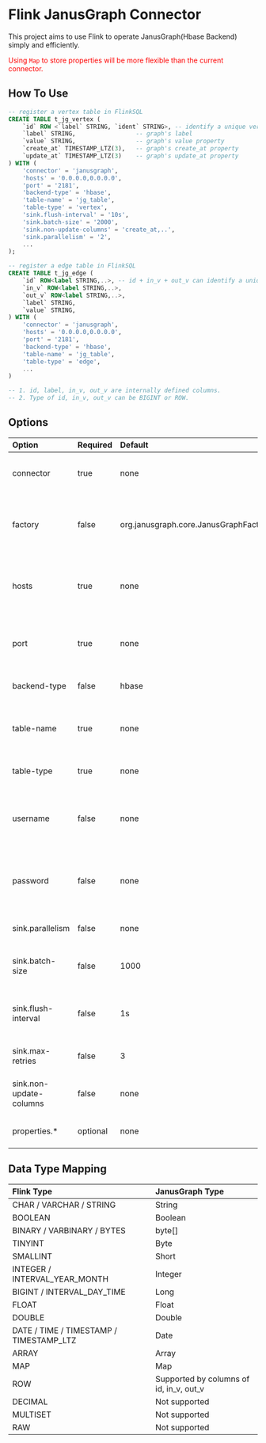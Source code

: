 # Flink JanusGraph Connector

This project aims to use Flink to operate JanusGraph(Hbase Backend) simply and efficiently.

<font color=red>Using `Map` to store properties will be more flexible than the current
connector.</font>

## How To Use

```SQL
-- register a vertex table in FlinkSQL
CREATE TABLE t_jg_vertex (
    `id` ROW <`label` STRING, `ident` STRING>, -- identify a unique vertex
    `label` STRING,                 -- graph's label
    `value` STRING,                 -- graph's value property 
    `create_at` TIMESTAMP_LTZ(3),   -- graph's create_at property 
    `update_at` TIMESTAMP_LTZ(3)    -- graph's update_at property 
) WITH (
    'connector' = 'janusgraph',
    'hosts' = '0.0.0.0,0.0.0.0',
    'port' = '2181',
    'backend-type' = 'hbase',
    'table-name' = 'jg_table',
    'table-type' = 'vertex',
    'sink.flush-interval' = '10s',
    'sink.batch-size' = '2000',
    'sink.non-update-columns' = 'create_at,..',
    'sink.parallelism' = '2',
    ...
);

-- register a edge table in FlinkSQL
CREATE TABLE t_jg_edge (
    `id` ROW<label STRING,..>, -- id + in_v + out_v can identify a unique edge
    `in_v` ROW<label STRING,..>,
    `out_v` ROW<label STRING,..>,
    `label` STRING,
    `value` STRING,
) WITH (
    'connector' = 'janusgraph',
    'hosts' = '0.0.0.0,0.0.0.0',
    'port' = '2181',
    'backend-type' = 'hbase',
    'table-name' = 'jg_table',
    'table-type' = 'edge',
    ...
)

-- 1. id, label, in_v, out_v are internally defined columns.
-- 2. Type of id, in_v, out_v can be BIGINT or ROW.
```

## Options

| Option                  | Required | Default                               | Type    | Description                                                                                         |
|:------------------------|:---------|:--------------------------------------|:--------|:----------------------------------------------------------------------------------------------------|
| connector               | true     | none                                  | String  | Specify which connector to use, here should be 'janusgraph'.                                        |
| factory                 | false    | org.janusgraph.core.JanusGraphFactory | String  | The Factory for creating a JanusGraph instance, equal to JanusGraph config `gremlin.graph`          |
| hosts                   | true     | none                                  | String  | A comma-separated list of storage backend servers, equal to JanusGraph config `storage.hostname`.   |
| port                    | true     | none                                  | Integer | The port on which to connect to storage backend servers, equal to JanusGraph config `storage.port`. |
| backend-type            | false    | hbase                                 | String  | Type of storage backend, currently only supports `hbase`.                                           |
| table-name              | true     | none                                  | String  | The JanusGraph table name, currently equal to JanusGraph config `storage.hbase.table`.              |
| table-type              | true     | none                                  | String  | The type of current table, available: vertex, edge.                                                 |
| username                | false    | none                                  | String  | Username to authenticate against storage backend, equal to JanusGraph config `storage.username`.    |
| password                | false    | none                                  | String  | Password to authenticate against storage backend, equal to JanusGraph config `storage.password`.    |
| sink.parallelism        | false    | none                                  | Integer | Defines a custom parallelism for the sink.                                                          |
| sink.batch-size         | false    | 1000                                  | Integer | The max flush size, over this number of records, will flush data.                                   |
| sink.flush-interval     | false    | 1s                                    | Integer | The flush interval mills, over this time, asynchronous threads will flush data.                     |
| sink.max-retries        | false    | 3                                     | Integer | The max retry times if writing records to JanusGraph failed.                                        |
| sink.non-update-columns | false    | none                                  | String  | A comma-separated list of columns that are not allowed to be updated.                               |
| properties.*            | optional | none                                  | String  | This can set and pass JanusGraph configurations.                                                    |  

## Data Type Mapping

| Flink Type                              | JanusGraph Type                         |
|:----------------------------------------|:----------------------------------------|
| CHAR / VARCHAR / STRING                 | String                                  |
| BOOLEAN                                 | Boolean                                 |
| BINARY / VARBINARY / BYTES              | byte[]                                  |
| TINYINT                                 | Byte                                    |
| SMALLINT                                | Short                                   |
| INTEGER / INTERVAL_YEAR_MONTH           | Integer                                 |
| BIGINT / INTERVAL_DAY_TIME              | Long                                    |
| FLOAT                                   | Float                                   |
| DOUBLE                                  | Double                                  |
| DATE / TIME / TIMESTAMP / TIMESTAMP_LTZ | Date                                    |
| ARRAY                                   | Array                                   |
| MAP                                     | Map                                     |
| ROW                                     | Supported by columns of id, in_v, out_v |
| DECIMAL                                 | Not supported                           |
| MULTISET                                | Not supported                           |
| RAW                                     | Not supported                           |
